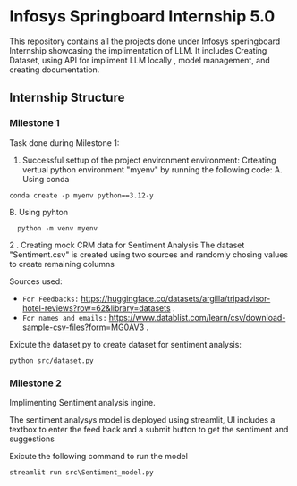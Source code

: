 # Infosys Springboard Internship 5.0

This repository contains all the projects done under Infosys speringboard Internship showcasing the implimentation of LLM. It includes Creating Dataset, using API for impliment LLM locally , model management, and creating documentation.

## Internship Structure

### Milestone 1

Task done during Milestone 1:
1. Successful settup of the project environment environment:
  Crteating vertual python environment "myenv" by running the following code:
  A. Using conda
  ```
  conda create -p myenv python==3.12-y
  ```
  B. Using pyhton
  ```
    python -m venv myenv
```
2  . Creating mock CRM data for Sentiment Analysis
  The dataset "Sentiment.csv" is created using two sources and randomly chosing values to create remaining columns

  Sources used:
  - `For Feedbacks:`  https://huggingface.co/datasets/argilla/tripadvisor-hotel-reviews?row=62&library=datasets .
  - `For names and emails:`  https://www.datablist.com/learn/csv/download-sample-csv-files?form=MG0AV3 .

Exicute the dataset.py to create dataset for sentiment analysis:
```
python src/dataset.py
```


### Milestone 2

Implimenting Sentiment analysis ingine.

The sentiment analysys model is deployed using streamlit, UI includes a textbox to enter the feed back and a submit button to get the sentiment and suggestions

Exicute the following command to run the model

```
streamlit run src\Sentiment_model.py
```
